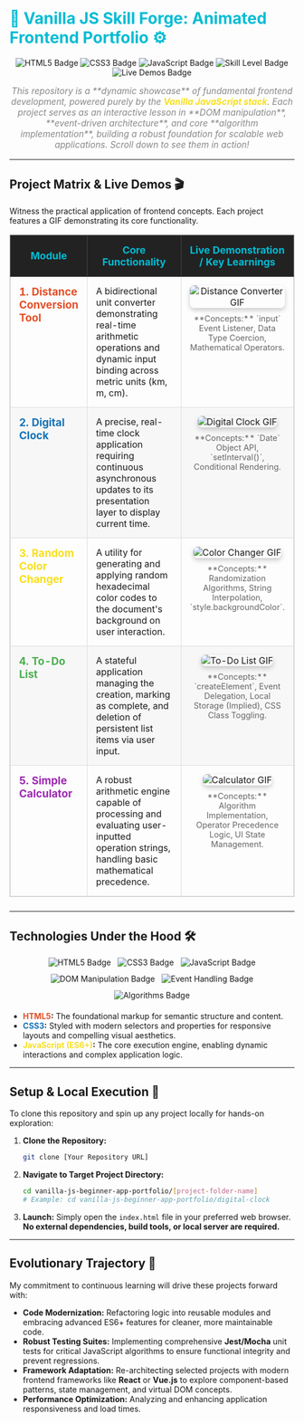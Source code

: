 # <span style="color: #00bcd4;">🚀 Vanilla JS Skill Forge: Animated Frontend Portfolio ⚙️</span>

<p align="center">
    <img src="https://img.shields.io/badge/HTML5-E34F26?style=for-the-badge&logo=html5&logoColor=white" alt="HTML5 Badge">
    <img src="https://img.shields.io/badge/CSS3-1572B6?style=for-the-badge&logo=css3&logoColor=white" alt="CSS3 Badge">
    <img src="https://img.shields.io/badge/JavaScript-F7DF1E?style=for-the-badge&logo=javascript&logoColor=black" alt="JavaScript Badge">
    <img src="https://img.shields.io/badge/Skill_Level-Novice-green?style=for-the-badge" alt="Skill Level Badge">
    <img src="https://img.shields.io/badge/Live_Demos-GIFs_Below-blueviolet?style=for-the-badge" alt="Live Demos Badge">
</p>

<p style="font-size: 1.1em; color: #888; text-align: center; font-style: italic;">
    This repository is a **dynamic showcase** of fundamental frontend development, powered purely by the <strong style="color: #F7DF1E;">Vanilla JavaScript stack</strong>. Each project serves as an interactive lesson in **DOM manipulation**, **event-driven architecture**, and core **algorithm implementation**, building a robust foundation for scalable web applications. Scroll down to see them in action!
</p>

---

## Project Matrix & Live Demos 🎬

Witness the practical application of frontend concepts. Each project features a GIF demonstrating its core functionality.

<table style="width:100%; border-collapse: collapse; border: 1px solid #ccc; margin-bottom: 25px;">
    <thead>
        <tr style="background-color: #222; color: #00bcd4; font-size: 1.1em;">
            <th style="padding: 15px; border: 1px solid #444; width: 20%; text-align: center;">Module</th>
            <th style="padding: 15px; border: 1px solid #444; width: 40%; text-align: center;">Core Functionality</th>
            <th style="padding: 15px; border: 1px solid #444; width: 40%; text-align: center;">Live Demonstration / Key Learnings</th>
        </tr>
    </thead>
    <tbody>
        <tr>
            <td style="padding: 15px; border: 1px solid #ddd; text-align: left; vertical-align: top;">
                <h3 style="color: #E34F26; margin-top: 0;">1. Distance Conversion Tool</h3>
            </td>
            <td style="padding: 15px; border: 1px solid #ddd; text-align: left; vertical-align: top;">
                A bidirectional unit converter demonstrating real-time arithmetic operations and dynamic input binding across metric units (km, m, cm).
            </td>
            <td style="padding: 15px; border: 1px solid #ddd; text-align: center; vertical-align: top;">
                <img src="https://via.placeholder.com/400x200?text=Distance+Converter+GIF" alt="Distance Converter GIF" style="max-width: 100%; height: auto; border-radius: 8px; box-shadow: 0 4px 8px rgba(0,0,0,0.2);">
                <p style="font-size: 0.9em; color: #666; margin-top: 10px;">
                    **Concepts:** `input` Event Listener, Data Type Coercion, Mathematical Operators.
                </p>
            </td>
        </tr>
        <tr style="background-color: #f7f7f7;">
            <td style="padding: 15px; border: 1px solid #ddd; text-align: left; vertical-align: top;">
                <h3 style="color: #1572B6; margin-top: 0;">2. Digital Clock</h3>
            </td>
            <td style="padding: 15px; border: 1px solid #ddd; text-align: left; vertical-align: top;">
                A precise, real-time clock application requiring continuous asynchronous updates to its presentation layer to display current time.
            </td>
            <td style="padding: 15px; border: 1px solid #ddd; text-align: center; vertical-align: top;">
                <img src="https://via.placeholder.com/400x200?text=Digital+Clock+GIF" alt="Digital Clock GIF" style="max-width: 100%; height: auto; border-radius: 8px; box-shadow: 0 4px 8px rgba(0,0,0,0.2);">
                <p style="font-size: 0.9em; color: #666; margin-top: 10px;">
                    **Concepts:** `Date` Object API, `setInterval()`, Conditional Rendering.
                </p>
            </td>
        </tr>
        <tr>
            <td style="padding: 15px; border: 1px solid #ddd; text-align: left; vertical-align: top;">
                <h3 style="color: #F7DF1E; margin-top: 0;">3. Random Color Changer</h3>
            </td>
            <td style="padding: 15px; border: 1px solid #ddd; text-align: left; vertical-align: top;">
                A utility for generating and applying random hexadecimal color codes to the document's background on user interaction.
            </td>
            <td style="padding: 15px; border: 1px solid #ddd; text-align: center; vertical-align: top;">
                <img src="https://via.placeholder.com/400x200?text=Color+Changer+GIF" alt="Color Changer GIF" style="max-width: 100%; height: auto; border-radius: 8px; box-shadow: 0 4px 8px rgba(0,0,0,0.2);">
                <p style="font-size: 0.9em; color: #666; margin-top: 10px;">
                    **Concepts:** Randomization Algorithms, String Interpolation, `style.backgroundColor`.
                </p>
            </td>
        </tr>
        <tr style="background-color: #f7f7f7;">
            <td style="padding: 15px; border: 1px solid #ddd; text-align: left; vertical-align: top;">
                <h3 style="color: #4CAF50; margin-top: 0;">4. To-Do List</h3>
            </td>
            <td style="padding: 15px; border: 1px solid #ddd; text-align: left; vertical-align: top;">
                A stateful application managing the creation, marking as complete, and deletion of persistent list items via user input.
            </td>
            <td style="padding: 15px; border: 1px solid #ddd; text-align: center; vertical-align: top;">
                <img src="https://via.placeholder.com/400x200?text=To-Do+List+GIF" alt="To-Do List GIF" style="max-width: 100%; height: auto; border-radius: 8px; box-shadow: 0 4px 8px rgba(0,0,0,0.2);">
                <p style="font-size: 0.9em; color: #666; margin-top: 10px;">
                    **Concepts:** `createElement`, Event Delegation, Local Storage (Implied), CSS Class Toggling.
                </p>
            </td>
        </tr>
        <tr>
            <td style="padding: 15px; border: 1px solid #ddd; text-align: left; vertical-align: top;">
                <h3 style="color: #9C27B0; margin-top: 0;">5. Simple Calculator</h3>
            </td>
            <td style="padding: 15px; border: 1px solid #ddd; text-align: left; vertical-align: top;">
                A robust arithmetic engine capable of processing and evaluating user-inputted operation strings, handling basic mathematical precedence.
            </td>
            <td style="padding: 15px; border: 1px solid #ddd; text-align: center; vertical-align: top;">
                <img src="https://via.placeholder.com/400x200?text=Calculator+GIF" alt="Calculator GIF" style="max-width: 100%; height: auto; border-radius: 8px; box-shadow: 0 4px 8px rgba(0,0,0,0.2);">
                <p style="font-size: 0.9em; color: #666; margin-top: 10px;">
                    **Concepts:** Algorithm Implementation, Operator Precedence Logic, UI State Management.
                </p>
            </td>
        </tr>
    </tbody>
</table>

---

## Technologies Under the Hood 🛠️

<div style="display: flex; flex-wrap: wrap; gap: 12px; margin-bottom: 20px; justify-content: center;">
    <a href="https://developer.mozilla.org/en-US/docs/Web/HTML" target="_blank" style="text-decoration: none;">
        <img src="https://img.shields.io/badge/HTML5-E34F26?style=for-the-badge&logo=html5&logoColor=white" alt="HTML5 Badge">
    </a>
    <a href="https://developer.mozilla.org/en-US/docs/Web/CSS" target="_blank" style="text-decoration: none;">
        <img src="https://img.shields.io/badge/CSS3-1572B6?style=for-the-badge&logo=css3&logoColor=white" alt="CSS3 Badge">
    </a>
    <a href="https://developer.mozilla.org/en-US/docs/Web/JavaScript" target="_blank" style="text-decoration: none;">
        <img src="https://img.shields.io/badge/JavaScript-F7DF1E?style=for-the-badge&logo=javascript&logoColor=black" alt="JavaScript Badge">
    </a>
    <img src="https://img.shields.io/badge/DOM_Manipulation-blueviolet?style=for-the-badge&logo=react&logoColor=white" alt="DOM Manipulation Badge">
    <img src="https://img.shields.io/badge/Event_Handling-ff69b4?style=for-the-badge&logo=electron&logoColor=white" alt="Event Handling Badge">
    <img src="https://img.shields.io/badge/Algorithms-orange?style=for-the-badge&logo=python&logoColor=white" alt="Algorithms Badge">
</div>

* **<a href="https://developer.mozilla.org/en-US/docs/Web/HTML" style="color: #E34F26; text-decoration: none;">HTML5</a>:** The foundational markup for semantic structure and content.
* **<a href="https://developer.mozilla.org/en-US/docs/Web/CSS" style="color: #1572B6; text-decoration: none;">CSS3</a>:** Styled with modern selectors and properties for responsive layouts and compelling visual aesthetics.
* **<a href="https://developer.mozilla.org/en-US/docs/Web/JavaScript" style="color: #F7DF1E; text-decoration: none;">JavaScript (ES6+)</a>:** The core execution engine, enabling dynamic interactions and complex application logic.

---

## Setup & Local Execution 🚀

To clone this repository and spin up any project locally for hands-on exploration:

1.  **Clone the Repository:**
    ```bash
    git clone [Your Repository URL]
    ```
2.  **Navigate to Target Project Directory:**
    ```bash
    cd vanilla-js-beginner-app-portfolio/[project-folder-name] 
    # Example: cd vanilla-js-beginner-app-portfolio/digital-clock
    ```
3.  **Launch:** Simply open the `index.html` file in your preferred web browser. **No external dependencies, build tools, or local server are required.**

---

## Evolutionary Trajectory 🔭

My commitment to continuous learning will drive these projects forward with:

* **Code Modernization:** Refactoring logic into reusable modules and embracing advanced ES6+ features for cleaner, more maintainable code.
* **Robust Testing Suites:** Implementing comprehensive **Jest/Mocha** unit tests for critical JavaScript algorithms to ensure functional integrity and prevent regressions.
* **Framework Adaptation:** Re-architecting selected projects with modern frontend frameworks like **React** or **Vue.js** to explore component-based patterns, state management, and virtual DOM concepts.
* **Performance Optimization:** Analyzing and enhancing application responsiveness and load times.